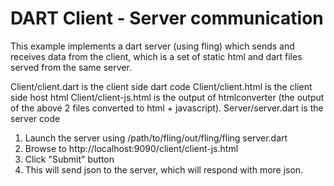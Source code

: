 DART Client - Server communication
=================================

This example implements a dart server (using fling) which sends and receives 
data from the client, which is a set of static html and dart files served
from the same server.

Client/client.dart is the client side dart code
Client/client.html is the client side host html
Client/client-js.html is the output of htmlconverter (the output of the above 2 files converted to html + javascript).
Server/server.dart is the server code


1. Launch the server using /path/to/fling/out/fling/fling server.dart
2. Browse to http://localhost:9090/client/client-js.html
3. Click "Submit" button
4. This will send json to the server, which will respond with more json.
